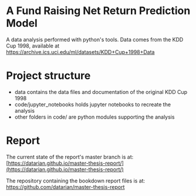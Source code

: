 # A Fund Raising Net Return Prediction Model

A data analysis performed with python's tools. Data comes from the KDD Cup 1998, available at https://archive.ics.uci.edu/ml/datasets/KDD+Cup+1998+Data

# Project structure

* data contains the data files and documentation of the original KDD Cup 1998 
* code/jupyter_notebooks holds jupyter notebooks to recreate the analysis
* other folders in code/ are python modules supporting the analysis

# Report

The current state of the report's master branch is at: [https://datarian.github.io/master-thesis-report/](https://datarian.github.io/master-thesis-report/)

The repository containing the bookdown report files is at: https://github.com/datarian/master-thesis-report
